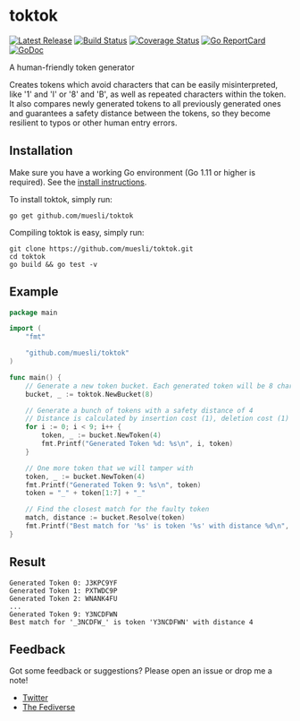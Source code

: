 toktok
======

[![Latest Release](https://img.shields.io/github/release/muesli/toktok.svg)](https://github.com/muesli/toktok/releases)
[![Build Status](https://travis-ci.org/muesli/toktok.svg?branch=master)](https://travis-ci.org/muesli/toktok)
[![Coverage Status](https://coveralls.io/repos/github/muesli/toktok/badge.svg?branch=master)](https://coveralls.io/github/muesli/toktok?branch=master)
[![Go ReportCard](https://goreportcard.com/badge/muesli/toktok)](https://goreportcard.com/report/muesli/toktok)
[![GoDoc](https://godoc.org/github.com/golang/gddo?status.svg)](https://godoc.org/github.com/muesli/toktok)

A human-friendly token generator

Creates tokens which avoid characters that can be easily misinterpreted, like '1' and 'I' or '8' and 'B', as well as
repeated characters within the token. It also compares newly generated tokens to all previously generated ones and
guarantees a safety distance between the tokens, so they become resilient to typos or other human entry errors.

## Installation

Make sure you have a working Go environment (Go 1.11 or higher is required).
See the [install instructions](https://golang.org/doc/install.html).

To install toktok, simply run:

    go get github.com/muesli/toktok

Compiling toktok is easy, simply run:

    git clone https://github.com/muesli/toktok.git
    cd toktok
    go build && go test -v

## Example
```go
package main

import (
	"fmt"

	"github.com/muesli/toktok"
)

func main() {
	// Generate a new token bucket. Each generated token will be 8 characters long
	bucket, _ := toktok.NewBucket(8)

	// Generate a bunch of tokens with a safety distance of 4
	// Distance is calculated by insertion cost (1), deletion cost (1) and substitution cost (2)
	for i := 0; i < 9; i++ {
		token, _ := bucket.NewToken(4)
		fmt.Printf("Generated Token %d: %s\n", i, token)
	}

	// One more token that we will tamper with
	token, _ := bucket.NewToken(4)
	fmt.Printf("Generated Token 9: %s\n", token)
	token = "_" + token[1:7] + "_"

	// Find the closest match for the faulty token
	match, distance := bucket.Resolve(token)
	fmt.Printf("Best match for '%s' is token '%s' with distance %d\n", token, match, distance)
}
```

## Result
```
Generated Token 0: J3KPC9YF
Generated Token 1: PXTWDC9P
Generated Token 2: WNANK4FU
...
Generated Token 9: Y3NCDFWN
Best match for '_3NCDFW_' is token 'Y3NCDFWN' with distance 4
```

## Feedback

Got some feedback or suggestions? Please open an issue or drop me a note!

* [Twitter](https://twitter.com/mueslix)
* [The Fediverse](https://mastodon.social/@fribbledom)
